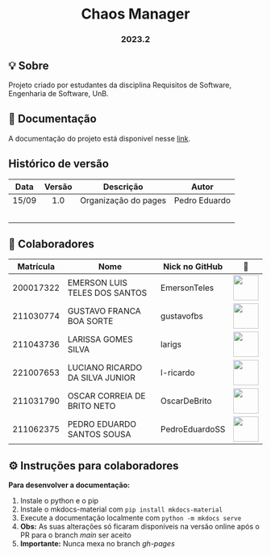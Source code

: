 <h1 align="center"> Chaos Manager </h1>
<h3 align="center"> 2023.2 </h3>

## 💡 Sobre
Projeto criado por estudantes da disciplina Requisitos de Software, Engenharia de Software, UnB.


## 📒 Documentação
A documentação do projeto está disponivel nesse [link](https://mdsreq-fga-unb.github.io/2023.2-ChaosManager/).

## Histórico de versão
|  Data | Versão |       Descrição      |     Autor     |
|:-----:|:------:|:--------------------:|:-------------:|
| 15/09 |   1.0  | Organização do pages | Pedro Eduardo |
|       |        |                      |               |
|       |        |                      |               |
|       |        |                      |               |
|       |        |                      |               |
|       |        |                      |               |

## 👥 Colaboradores

| Matrícula | Nome                            | Nick no GitHub |                                                       📸                                                        |
| :-------: | ------------------------------- | -------------- | :------------------------------------------------------------------------------------------------------------: |
| 200017322 | EMERSON LUIS TELES DOS SANTOS   | EmersonTeles   |  [<img src="https://avatars.githubusercontent.com/u/54421630?v=4" width=50>](https://github.com/EmersonTeles)  |
| 211030774 | GUSTAVO FRANCA BOA SORTE        | gustavofbs     |  [<img src="https://avatars.githubusercontent.com/u/61592832?v=4" width=50>](https://github.com/gustavofbs)   |
| 211043736 | LARISSA GOMES SILVA             | larigs         |     [<img src="https://avatars.githubusercontent.com/u/97994511?v=4" width=50>](https://github.com/larigs)     |
| 221007653 | LUCIANO RICARDO DA SILVA JUNIOR | l-ricardo      |   [<img src="https://avatars.githubusercontent.com/u/88405145?v=4" width=50>](https://github.com/l-ricardo)    |
| 211031790 | OSCAR CORREIA DE BRITO NETO     | OscarDeBrito   |  [<img src="https://avatars.githubusercontent.com/u/98489703?v=4" width=50>](https://github.com/OscarDeBrito)  |
| 211062375 | PEDRO EDUARDO SANTOS SOUSA      | PedroEduardoSS | [<img src="https://avatars.githubusercontent.com/u/64859196?v=4" width=50>](https://github.com/PedroEduardoSS) |

## ⚙️ Instruções para colaboradores
**Para desenvolver a documentação:**
1. Instale o python e o pip
2. Instale o mkdocs-material com ```pip install mkdocs-material```
3. Execute a documentação localmente com ```python -m mkdocs serve```
4. **Obs:** As suas alterações só ficaram disponíveis na versão online após o PR para o branch *main* ser aceito
5. **Importante:** Nunca mexa no branch *gh-pages*